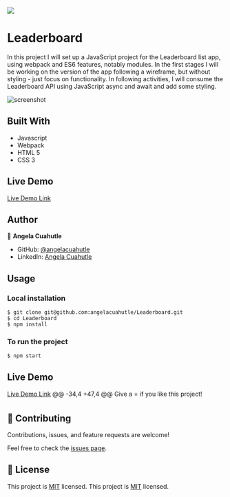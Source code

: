 ![](https://img.shields.io/badge/Microverse-blueviolet)

# Leaderboard
In this project I will set up a JavaScript project for the Leaderboard list app, using webpack and ES6 features, notably modules. In the first stages I will be working on the version of the app following a wireframe, but without styling - just focus on functionality. In following activities, I will consume the Leaderboard API using JavaScript async and await and add some styling.

![screenshot](./app_screenshot.png)

## Built With

- Javascript
- Webpack
- HTML 5
- CSS 3

## Live Demo

[Live Demo Link](https://angelacuahutle.github.io/Leaderboard/)

## Author

👤 **Angela Cuahutle**

- GitHub: [@angelacuahutle](https://github.com/angelacuahutle)
- LinkedIn: [Angela Cuahutle](https://www.linkedin.com/in/angelacuhautle)


## Usage
### Local installation
```console
$ git clone git@github.com:angelacuahutle/Leaderboard.git
$ cd Leaderboard
$ npm install 
```

### To run the project
```console
$ npm start 
```

## Live Demo

[Live Demo Link](##)
@@ -34,4 +47,4 @@ Give a ⭐️ if you like this project!

## 🤝 Contributing

Contributions, issues, and feature requests are welcome!

Feel free to check the [issues page](https://github.com/angelacuahutle/Leaderboard/issues).

## 📝 License

This project is [MIT](./LICENSE.md) licensed.
This project is [MIT](./LICENSE.md) licensed.